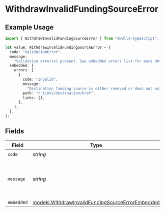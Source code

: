 # WithdrawInvalidFundingSourceError

## Example Usage

```typescript
import { WithdrawInvalidFundingSourceError } from "dwolla-typescript";

let value: WithdrawInvalidFundingSourceError = {
  code: "ValidationError",
  message:
    "Validation error(s) present. See embedded errors list for more details.",
  embedded: {
    errors: [
      {
        code: "Invalid",
        message:
          "Destination funding source is either removed or does not exist.",
        path: "/_links/destination/href",
        links: {},
      },
    ],
  },
};
```

## Fields

| Field                                                                                                      | Type                                                                                                       | Required                                                                                                   | Description                                                                                                | Example                                                                                                    |
| ---------------------------------------------------------------------------------------------------------- | ---------------------------------------------------------------------------------------------------------- | ---------------------------------------------------------------------------------------------------------- | ---------------------------------------------------------------------------------------------------------- | ---------------------------------------------------------------------------------------------------------- |
| `code`                                                                                                     | *string*                                                                                                   | :heavy_check_mark:                                                                                         | N/A                                                                                                        | ValidationError                                                                                            |
| `message`                                                                                                  | *string*                                                                                                   | :heavy_check_mark:                                                                                         | N/A                                                                                                        | Validation error(s) present. See embedded errors list for more details.                                    |
| `embedded`                                                                                                 | [models.WithdrawInvalidFundingSourceErrorEmbedded](../models/withdrawinvalidfundingsourceerrorembedded.md) | :heavy_minus_sign:                                                                                         | N/A                                                                                                        |                                                                                                            |